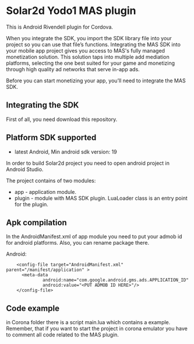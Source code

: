Solar2d Yodo1 MAS plugin<br>
=====
This is Android Rivendell plugin for Cordova.

When you integrate the SDK, you import the SDK library file into your project so you can use that file’s functions. Integrating the MAS SDK into your mobile app project gives you access to MAS's fully managed monetization solution. This solution taps into multiple add mediation platforms, selecting the one best suited for your game and monetizing through high quality ad networks that serve in-app ads.

Before you can start monetizing your app, you’ll need to integrate the MAS SDK.

Integrating the SDK
----------
First of all, you need download this repository. 

## Platform SDK supported ##
* latest Android, Min android sdk version: 19


In order to build Solar2d project you need to open android project in Android Studio.

The project contains of two modules:
* app - application module.
* plugin - module with MAS SDK plugin. LuaLoader class is an entry point for the plugin.


## Apk compilation ##
In the AndroidManifest.xml of  app module you need to put your admob id for android platforms. Also, you can rename package there.

Android:
```
    <config-file target="AndroidManifest.xml" parent="/manifest/application" >
      <meta-data
              android:name="com.google.android.gms.ads.APPLICATION_ID"
              android:value="<PUT ADMOB ID HERE>"/>
    </config-file>
```

## Code example ##
in Corona folder there is a script main.lua which contains a example. Remember,  that if you want to start the project in corona emulator you have to comment all code
related to the MAS plugin.

